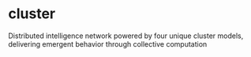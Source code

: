 # cluster
Distributed intelligence network powered by four unique cluster models, delivering emergent behavior through collective computation
